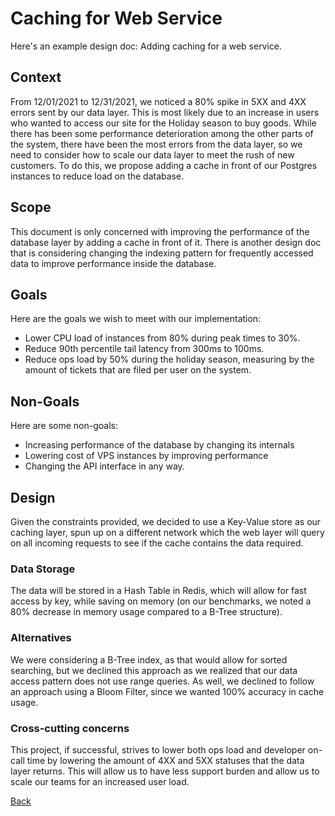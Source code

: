 # Caching for Web Service

Here's an example design doc: Adding caching for a web service.

## Context

From 12/01/2021 to 12/31/2021, we noticed a 80% spike in 5XX and 4XX errors sent by our data layer. This is most likely due to an increase in users who wanted to access our site for the Holiday season to buy goods. While there has been some performance deterioration among the other parts of the system, there have been the most errors from the data layer, so we need to consider how to scale our data layer to meet the rush of new customers. To do this, we propose adding a cache in front of our Postgres instances to reduce load on the database.

## Scope

This document is only concerned with improving the performance of the database layer by adding a cache in front of it. There is another design doc that is considering changing the indexing pattern for frequently accessed data to improve performance inside the database.

## Goals

Here are the goals we wish to meet with our implementation:

- Lower CPU load of instances from 80% during peak times to 30%.
- Reduce 90th percentile tail latency from 300ms to 100ms.
- Reduce ops load by 50% during the holiday season, measuring by the amount of tickets that are filed per user on the system.

## Non-Goals

Here are some non-goals:

- Increasing performance of the database by changing its internals
- Lowering cost of VPS instances by improving performance
- Changing the API interface in any way.

## Design

Given the constraints provided, we decided to use a Key-Value store as our caching layer, spun up on a different network which the web layer will query on all incoming requests to see if the cache contains the data required.

### Data Storage

The data will be stored in a Hash Table in Redis, which will allow for fast access by key, while saving on memory (on our benchmarks, we noted a 80% decrease in memory usage compared to a B-Tree structure).

### Alternatives

We were considering a B-Tree index, as that would allow for sorted searching, but we declined this approach as we realized that our data access pattern does not use range queries. As well, we declined to follow an approach using a Bloom Filter, since we wanted 100% accuracy in cache usage.

### Cross-cutting concerns

This project, if successful, strives to lower both ops load and developer on-call time by lowering the amount of 4XX and 5XX statuses that the data layer returns. This will allow us to have less support burden and allow us to scale our teams for an increased user load.

[Back](./index.md)
